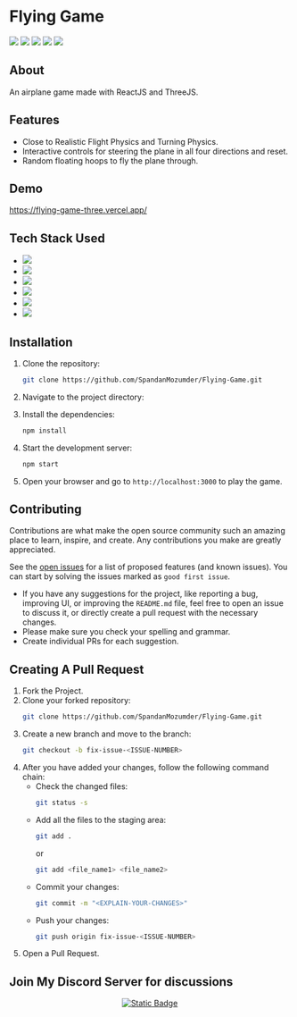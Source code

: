 # Flying Game

<a href="https://github.com/SpandanMozumder/Flying-Game/issues"><img src="https://img.shields.io/github/issues/SpandanMozumder/Flying-Game"></a>
<a href="https://github.com/SpandanMozumder/Flying-Game/pulls"><img src="https://img.shields.io/github/issues-pr/SpandanMozumder/Flying-Game"></a>
<a href="https://github.com/SpandanMozumder/Flying-Game/network/members"><img src="https://img.shields.io/github/forks/SpandanMozumder/Flying-Game"></a>
<a href="https://github.com/SpandanMozumder/Flying-Game/stargazers"><img src="https://img.shields.io/github/stars/SpandanMozumder/Flying-Game"></a>
<img src="https://img.shields.io/github/license/SpandanMozumder/Flying-Game">

## About
An airplane game made with ReactJS and ThreeJS.

## Features
- Close to Realistic Flight Physics and Turning Physics.
- Interactive controls for steering the plane in all four directions and reset.
- Random floating hoops to fly the plane through.
  
## Demo

https://flying-game-three.vercel.app/

## Tech Stack Used
- <img src="https://skillicons.dev/icons?i=html" />
- <img src="https://skillicons.dev/icons?i=css" />
- <img src="https://skillicons.dev/icons?i=js" />
- <img src="https://skillicons.dev/icons?i=react" />
- <img src="https://skillicons.dev/icons?i=threejs" />
- <img src="https://skillicons.dev/icons?i=vite" />

## Installation
1. Clone the repository:
    ```sh
    git clone https://github.com/SpandanMozumder/Flying-Game.git
    ```
2. Navigate to the project directory:

3. Install the dependencies:
    ```sh
    npm install
    ```
4. Start the development server:
    ```sh
    npm start
    ```
5. Open your browser and go to `http://localhost:3000` to play the game.

## Contributing
Contributions are what make the open source community such an amazing place to learn, inspire, and create. Any contributions you make are greatly appreciated.

See the [open issues](https://github.com/SpandanMozumder/Flying-Game/issues) for a list of proposed features (and known issues). You can start by solving the issues marked as `good first issue`.

- If you have any suggestions for the project, like reporting a bug, improving UI, or improving the `README.md` file, feel free to open an issue to discuss it, or directly create a pull request with the necessary changes.
- Please make sure you check your spelling and grammar.
- Create individual PRs for each suggestion.

## Creating A Pull Request
1. Fork the Project.
2. Clone your forked repository:
    ```sh
    git clone https://github.com/SpandanMozumder/Flying-Game.git
    ```
3. Create a new branch and move to the branch:
    ```sh
    git checkout -b fix-issue-<ISSUE-NUMBER>
    ```
4. After you have added your changes, follow the following command chain:
    - Check the changed files:
        ```sh
        git status -s
        ```
    - Add all the files to the staging area:
        ```sh
        git add .
        ```
        or
        ```sh
        git add <file_name1> <file_name2>
        ```
    - Commit your changes:
        ```sh
        git commit -m "<EXPLAIN-YOUR-CHANGES>"
        ```
    - Push your changes:
        ```sh
        git push origin fix-issue-<ISSUE-NUMBER>
        ```
5. Open a Pull Request.

## Join My Discord Server for discussions

<p align="center">
  <a href="https://discord.gg/34ddhUB9">
    <img alt="Static Badge" src="https://img.shields.io/badge/Discord-blue?style=for-the-badge&logo=discord&label=%20Join%20Official%20">
  </a>
</p>

